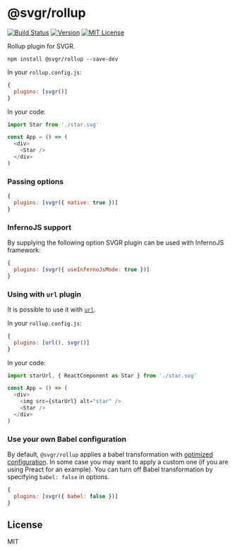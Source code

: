 # @svgr/rollup

[![Build Status](https://img.shields.io/travis/smooth-code/svgr.svg)](https://travis-ci.org/smooth-code/svgr)
[![Version](https://img.shields.io/npm/v/@svgr/rollup.svg)](https://www.npmjs.com/package/@svgr/rollup)
[![MIT License](https://img.shields.io/npm/l/@svgr/rollup.svg)](https://github.com/smooth-code/svgr/blob/master/LICENSE)

Rollup plugin for SVGR.

```
npm install @svgr/rollup --save-dev
```

In your `rollup.config.js`:

```js
{
  plugins: [svgr()]
}
```

In your code:

```js
import Star from './star.svg'

const App = () => (
  <div>
    <Star />
  </div>
)
```

### Passing options

```js
{
  plugins: [svgr({ native: true })]
}
```

### InfernoJS support
By supplying the following option SVGR plugin can be used with InfernoJS framework:

```js
{
  plugins: [svgr({ useInfernoJsMode: true })]
}
```

### Using with `url` plugin

It is possible to use it with [`url`](https://github.com/rollup/rollup-plugin-url).

In your `rollup.config.js`:

```js
{
  plugins: [url(), svgr()]
}
```

In your code:

```js
import starUrl, { ReactComponent as Star } from './star.svg'

const App = () => (
  <div>
    <img src={starUrl} alt="star" />
    <Star />
  </div>
)
```

### Use your own Babel configuration

By default, `@svgr/rollup` applies a babel transformation with [optimized configuration](https://github.com/smooth-code/svgr/blob/master/packages/rollup/src/index.js). In some case you may want to apply a custom one (if you are using Preact for an example). You can turn off Babel transformation by specifying `babel: false` in options.

```js
{
  plugins: [svgr({ babel: false })]
}
```

## License

MIT
